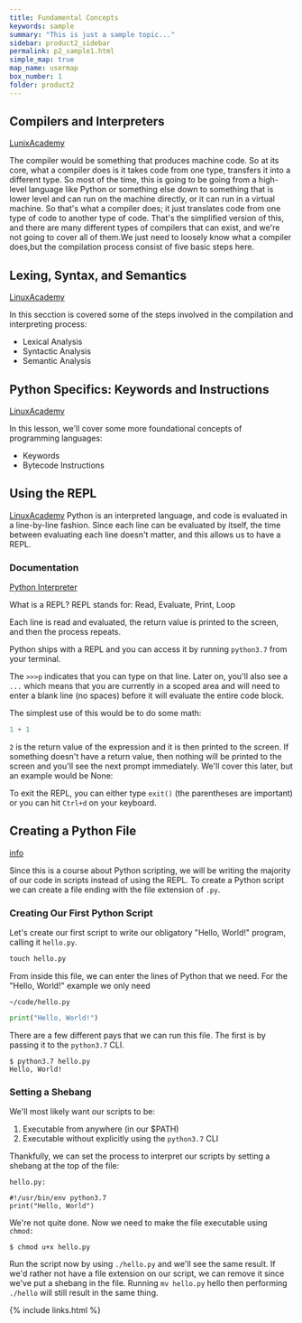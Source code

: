 ```yaml
---
title: Fundamental Concepts
keywords: sample
summary: "This is just a sample topic..."
sidebar: product2_sidebar
permalink: p2_sample1.html
simple_map: true
map_name: usermap
box_number: 1
folder: product2
---
```


## Compilers and Interpreters

[LunixAcademy](https://linuxacademy.com/cp/courses/lesson/course/5262/lesson/1/module/413)

The compiler would be something that produces machine code. So at its core, what a compiler does is it takes code from one type, transfers it into a different type. So most of the time, this is going to be going from a high-level language like Python or something else down to something that is lower level and can run on the machine directly, or it can run in a virtual machine. So that's what a compiler does; it just translates code from one type of code to another type of code. That's the simplified version of this, and there are many different types of compilers that can exist, and we're not going to cover all of them.We just need to loosely know what a compiler does,but the compilation process consist of five basic steps here.

## Lexing, Syntax, and Semantics
[LinuxAcademy](https://linuxacademy.com/cp/courses/lesson/course/5262/lesson/2/module/413)

In this secction is covered some of the steps involved in the compilation and interpreting process:

* Lexical Analysis
* Syntactic Analysis
* Semantic Analysis

## Python Specifics: Keywords and Instructions
[LinuxAcademy](https://linuxacademy.com/cp/courses/lesson/course/5262/lesson/3/module/413)

In this lesson, we'll cover some more foundational concepts of programming languages:

* Keywords
* Bytecode Instructions

## Using the REPL
[LinuxAcademy](https://linuxacademy.com/cp/courses/lesson/course/5262/lesson/4/module/413)
Python is an interpreted language, and code is evaluated in a line-by-line fashion. Since each line can be evaluated by itself, the time between evaluating each line doesn't matter, and this allows us to have a REPL.

### Documentation
[Python Interpreter](https://docs.python.org/3/tutorial/interpreter.html)

What is a REPL?
REPL stands for: Read, Evaluate, Print, Loop

Each line is read and evaluated, the return value is printed to the screen, and then the process repeats.

Python ships with a REPL and you can access it by running `python3.7` from your terminal.

The `>>>p` indicates that you can type on that line. Later on, you'll also see a `...` which means that you are currently in a scoped area and will need to enter a blank line (no spaces) before it will evaluate the entire code block.

The simplest use of this would be to do some math:
```python
1 + 1
```

`2` is the return value of the expression and it is then printed to the screen. If something doesn't have a return value, then nothing will be printed to the screen and you'll see the next prompt immediately. We'll cover this later, but an example would be None:

To exit the REPL, you can either type `exit()` (the parentheses are important) or you can hit `Ctrl+d` on your keyboard.

## Creating a Python File
[info](https://linuxacademy.com/cp/courses/lesson/course/5262/lesson/5/module/413)

Since this is a course about Python scripting, we will be writing the majority of our code in scripts instead of using the REPL. To create a Python script we can create a file ending with the file extension of `.py`.

### Creating Our First Python Script
Let's create our first script to write our obligatory "Hello, 
World!" program, calling it `hello.py`.

```python
touch hello.py
```
From inside this file, we can enter the lines of Python that we need. For the "Hello, World!" example we only need

```
~/code/hello.py
```
```python
print("Hello, World!")
```

There are a few different pays that we can run this file. The first is by passing it to the `python3.7` CLI.

```
$ python3.7 hello.py
Hello, World!
```
### Setting a Shebang
We'll most likely want our scripts to be:

1. Executable from anywhere (in our $PATH)
2. Executable without explicitly using the `python3.7` CLI

Thankfully, we can set the process to interpret our scripts by setting a shebang at the top of the file:

`hello.py:`

```
#!/usr/bin/env python3.7
print("Hello, World")
```
We're not quite done. Now we need to make the file executable using `chmod:`

```
$ chmod u+x hello.py
```
Run the script now by using `./hello.py` and we'll see the same result. If we'd rather not have a file extension on our script, we can remove it since we've put a shebang in the file. Running `mv hello.py` hello then performing `./hello` will still result in the same thing.


{% include links.html %}
